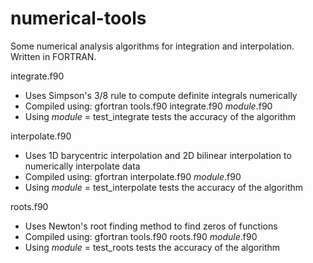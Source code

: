 # numerical-tools
Some numerical analysis algorithms for integration and interpolation. Written in FORTRAN.

integrate.f90
- Uses Simpson's 3/8 rule to compute definite integrals numerically
- Compiled using:
  gfortran tools.f90 integrate.f90 _module_.f90
- Using _module_ = test_integrate tests the accuracy of the algorithm

interpolate.f90
- Uses 1D barycentric interpolation and 2D bilinear interpolation 
  to numerically interpolate data
- Compiled using:
  gfortran interpolate.f90 _module_.f90
- Using _module_ = test_interpolate tests the accuracy of the algorithm

roots.f90
- Uses Newton's root finding method to find zeros of functions
- Compiled using:
  gfortran tools.f90 roots.f90 _module_.f90
- Using _module_ = test_roots tests the accuracy of the algorithm
